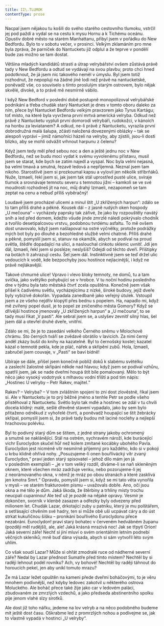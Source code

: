 ```yaml
---
title: II\.TLUMOK
contentType: prose
---
```


Nacpal jsem nějakou tu košili do svého starého cestovního tlumoku, vstrčil jej pod paždí a vydal se na cestu k mysu Hornu a k Tichému oceánu. Opustiv dobré město na starém Manhattanu, přibyl jsem v pořádku do New Bedfordu. Bylo to v sobotu večer, v prosinci. Velkým zklamáním pro mne byla zpráva, že parníček do Nantucketu již odplul a že teprve v pondělí bude zas možno se tam dostat.

Většina mladých kandidátů strastí a útrap velrybářství ovšem zůstává právě tady v New Bedfordu a odtud se vydávají na svou plavbu; proto chci hned podotknout, že já jsem nic takového neměl v úmyslu. Byl jsem totiž rozhodnut, že nepopluji na žádné jiné lodi než právě na nantucketské, poněvadž vše, co souviselo s tímto proslulým starým ostrovem, bylo nějak skvělé, divoké, a to právě mě nesmírně vábilo.

I když New Bedford v poslední době postupně monopolizoval velrybářské podnikání a třeba chudák starý Nantucket je dnes v tomto oboru daleko za ním, přece byl Nantucket Bedfordu velkým pravzorem jako Tyrus Kartágu; toť místo, na které byla vyvržena první mrtvá americká velryba. Odkud než právě z Nantucketu vypluli první domorodí velrybáři, rudokožci, v kánoích na honbu za leviatanem? A odkud, ne-li právě z Nantucketu, vyrazila první dobrodružná malá šalupa, zčásti naložená dovezenými oblázky – tak se alespoň vypráví – jimiž námořníci házeli na velryby, aby zjistili, jsou-li dosti blízko, aby se mohli odvážit vrhnout harpunu z čelenu?

Když jsem tedy měl před sebou noc a den a ještě jednu noc v New Bedfordu, než se budu moci vydat k svému vyvolenému přístavu, musil jsem se starat, kde bych se zatím najedl a vyspal. Noc byla velmi nejasná, ba velmi tmavá a smutná, řezavě ledová a nepříjemná. Neznal jsem tam nikoho. Starostlivě jsem si prozkoumal kapsu a vylovil jen několik stříbrňáků. Nuže, Izmaeli, řekl jsem si, jak jsem tak stál uprostřed pusté ulice, svíraje tlumok a srovnávaje temnotu severu s temnotou jižní – kamkoli se ve své moudrosti rozhodneš jít na noc, můj drahý Izmaeli, nezapomeň se tam zeptat na cenu a nebuď příliš vyběračný!

Loudavě jsem procházel ulicemi a minul štít „U zkřížených harpun“: zdálo se to tam příliš drahé a pěkné. Kousek dál – z jasně rudých oken hospody „U mečouna“ – vycházely paprsky tak zářivé, že jako by rozpouštěly navátý sníh a led před domem, kdežto všude jinde zmrzlé náledí pokrývalo chodník a tvořilo desetipalcovou vrstvu, podobnou tvrdému asfaltu. To mě ovšem dost unavovalo, když jsem našlapoval na ostré výčnělky, protože podrážky mých bot byly po dlouhé a bezohledné službě velmi chatrné. Příliš drahé a pěkné, pomyslil jsem si, stanuv na okamžik, abych se podíval na proud světla, štědře dopadající na ulici, a naslouchal cinkotu sklenic uvnitř. Jdi jen dál, Izmaeli, řekl jsem si posléze; neslyšíš? Odejdi od těchto dveří. Příštipky na botách ti zahrazují cestu. Šel jsem dál. Instinktivně jsem se teď držel ulic vedoucích k vodě, kde bezpochyby jsou hostince nejlacinější, i když ne právě nejlákavější.

Takové chmurné ulice! Vpravo i vlevo bloky temnoty, ne domů, tu a tam svíčka, jako světýlko pohybující se v hrobce. V tu noční hodinu posledního dne v týdnu byla tato městská čtvrť zcela opuštěna. Konečně jsem však přišel k čadivému světlu, vycházejícímu z nízké, široké budovy, jejíž dveře byly vybízivě dokořán. Vypadala zanedbaně jako veřejný útulek. Vstoupil jsem a ze všeho nejdřív klopýtl přes bednu s popelem. Ha, napadlo mi, když mě zvířený popel dusil, je to popel ze zničeného města Gomory? Když se dřívější hostince jmenovaly „U zkřížených harpun“ a „U mečouna“, to se tady musí říkat „V pasti“. Ale sebral jsem se, a uslyšev zevnitř silný hlas, šel jsem dál a otevřel druhé dveře, vnitřní.

Zdálo se mi, že je to zasedání velkého Černého sněmu v Molochově chrámu. Sto černých tváří se zvědavě obrátilo v lavicích. Za nimi černý anděl zkázy bušil do knihy na kazatelně. Byl to černošský kostel; kazatel kázal o temnotě pekla, kde je pláč, nářek a skřípění zubů. Hola, Izmaeli, zabručel jsem couvaje, v „Pasti“ se baví bídně!

Ubíraje se dále, přišel jsem konečně poblíž doků k slabému světélku a zaslechl žalostné skřípání někde nad hlavou; když jsem se podíval vzhůru, spatřil jsem, jak se nade dveřmi houpá štít bíle pomalovaný. Mělo to být něco jako vysoký vodotrysk s mlhavou vodní tříští a pod tím nápis: „Hostinec U velryby – Petr Rakev, majitel.“

Rakev? – Velryba? – V tom zvláštním spojení to zní dost zlověstně, říkal jsem si. Ale v Nantucketu je to prý běžné jméno a tenhle Petr se podle všeho přistěhoval z Nantucketu. Světlo bylo tak mdlé a hostinec se zdál v tu chvíli docela klidný: malé, sešlé dřevěné stavení vypadalo, jako by sem bylo přitaženo odněkud z vyhořelé čtvrti, a poněvadž houpající se štít žebrácky skřípal, pomyslil jsem si, že právě tady budou mít laciné noclehy a nejlepší hrachovou polévku.

Byl to podivný starý dům se štítem, z jedné strany jakoby ochromený a smutně se naklánějící. Stál na ostrém, sychravém nároží, kde burácející vichr Euroclydon skučel hůř než kolem zmítané kocábky ubohého Pavla. Euroclydon jest nicméně vítr nesmírně příjemný pro každého, kdo si v pokoji u krbu klidně ohřívá nohy. „Posuzujeme-li onen bouřlivácký vítr zvaný Euroclydon,“ praví jeden starý spisovatel – jehož dílo mám jen já v posledním exempláři – „je v tom veliký rozdíl, díváme-li se naň skleněným oknem, které všechen mráz zadržuje venku, nebo pozorujeme-li jej z neorámovaného okna, v němž je mráz po obou stranách a které zasklívá jen kmotra Smrt.“ Opravdu, pomyslil jsem si, když se mi tato věta vynořila v mysli – ve starém frakturovém písmu – uvažovals dobře. Ano, oči jsou okna a mé tělo je dům. Jaká škoda, že štěrbiny a trhliny místy trochu neucpali cupaninou! Ale teď už je pozdě na nějaké opravy. Vesmír je dokončen, svorník v klenbě zasazen a odřezky byly odvezeny před milionem let. Chudák Lazar, drkotající zuby u patníku, který je mu polštářem, a setřásající chvěním své hadry, ten si může obě uši ucpávat cáry a do úst strkat kukuřičnou šišku – pronikání bouřlivého Euroclydonu přece nezabrání. Euroclydon! praví starý bohatec v červeném hedvábném županu (později měl rudější), ale, ale! Jaká krásná mrazivá noc! Jak se třpytí Orion! Jaká severní záře! Nechť si jiní mluví o svém orientálním letním podnebí věčných skleníků; mně buď dána výsada, abych si sám vytvořil léto svým uhlím.

Co však soudí Lazar? Může si ohřát zmodralé ruce od nádherné severní záře? Nedal by Lazar přednost Sumatře před tímto místem? Nechtěl by si raději lehnout podél rovníku? Ach, vy bohové! Nechtěl by raději táhnout do horoucích pekel, jen aby unikl tomuto mrazu?

Že má Lazar ležet opuštěn na kameni přede dveřmi boháčovými, to je věru mnohem podivnější, než kdyby ledovec zakotvil u některého ostrova Moluckého. Ale boháč přece také žije jako car v ledovém paláci, zbudovaném ze zmrzlých vzdechů, a jako předseda abstinentního spolku pije jenom vlahé slzy sirotků.

Ale dost již toho nářku, jedeme na lov velryb a na něco podobného budeme mít ještě dost času. Oškrabme led z promrzlých nohou a podívejme se, jak to vlastně vypadá v hostinci „U velryby“.

